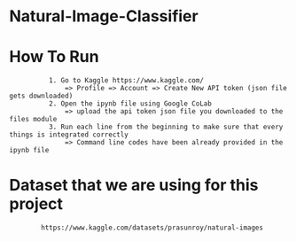 # Natural-Image-Classifier

# How To Run 

              1. Go to Kaggle https://www.kaggle.com/ 
                  => Profile => Account => Create New API token (json file gets downloaded) 
              2. Open the ipynb file using Google CoLab 
                  => upload the api token json file you downloaded to the files module 
              3. Run each line from the beginning to make sure that every things is integrated correctly
                  => Command line codes have been already provided in the ipynb file

# Dataset that we are using for this project

            https://www.kaggle.com/datasets/prasunroy/natural-images
